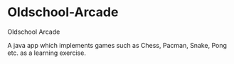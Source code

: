 # Oldschool-Arcade

Oldschool Arcade

A java app which implements games such as Chess, Pacman, Snake, Pong etc. as a learning exercise.
